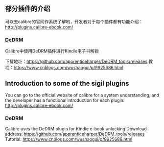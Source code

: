 
## 部分插件的介绍

可以去calibre的官网作系统了解哟，开发者对于每个插件都有功能介绍：http://plugins.calibre-ebook.com/

### DeDRM
Calibre中使用DeDRM插件进行Kindle电子书解锁

下载地址：https://github.com/apprenticeharper/DeDRM_tools/releases
教程：https://www.cnblogs.com/wushaogui/p/9925686.html

## Introduction to some of the sigil plugins

You can go to the official website of calibre for a system understanding, and the developer has a functional introduction for each plugin: http://plugins.calibre-ebook.com/

### DeDRM
Calibre uses the DeDRM plugin for Kindle e-book unlocking
Download address: https://github.com/apprenticeharper/DeDRM_tools/releases
Tutorial: https://www.cnblogs.com/wushaogui/p/9925686.html
